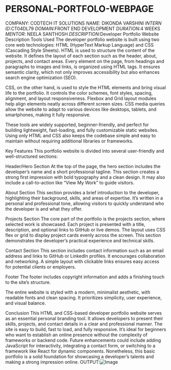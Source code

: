 # PERSONAL-PORTFOLO-WEBPAGE
COMPANY: CODTECH IT SOLUTIONS
*NAME*: DIKONDA VARSHINI
*INTERN ID*:CT04DL79
*DOMAIN*:FRONT END DEVELOPMENT
*DURATION*:4 WEEKS
*MENTOR*: NEELA SANTHOSH
*DESCRIPTION*:Developer Portfolio Website Description
Tools Used
The developer portfolio website is built using two core web technologies: HTML (HyperText Markup Language) and CSS (Cascading Style Sheets). HTML is used to structure the content of the website. It defines the layout of each section such as the header, about, projects, and contact areas. Every element on the page, from headings and paragraphs to images and links, is organized using HTML tags. It ensures semantic clarity, which not only improves accessibility but also enhances search engine optimization (SEO).

CSS, on the other hand, is used to style the HTML elements and bring visual life to the portfolio. It controls the color schemes, font styles, spacing, alignment, and layout responsiveness. Flexbox and Grid layout modules help align elements neatly across different screen sizes. CSS media queries allow the website to adapt to various devices like desktops, tablets, and smartphones, making it fully responsive.

These tools are widely supported, beginner-friendly, and perfect for building lightweight, fast-loading, and fully customizable static websites. Using only HTML and CSS also keeps the codebase simple and easy to maintain without requiring additional libraries or frameworks.

Key Features
This portfolio website is divided into several user-friendly and well-structured sections:

Header/Hero Section
At the top of the page, the hero section includes the developer’s name and a short professional tagline. This section creates a strong first impression with bold typography and a clean design. It may also include a call-to-action like “View My Work” to guide visitors.

About Section
This section provides a brief introduction to the developer, highlighting their background, skills, and areas of expertise. It’s written in a personal and professional tone, allowing visitors to quickly understand who the developer is and what they offer.

Projects Section
The core part of the portfolio is the projects section, where selected work is showcased. Each project is presented with a title, description, and optional links to GitHub or live demos. The layout uses CSS flex or grid to display project cards evenly across the screen. This section demonstrates the developer’s practical experience and technical skills.

Contact Section
This section includes contact information such as an email address and links to GitHub or LinkedIn profiles. It encourages collaboration and networking. A simple layout with clickable links ensures easy access for potential clients or employers.

Footer
The footer includes copyright information and adds a finishing touch to the site’s structure.

The entire website is styled with a modern, minimalist aesthetic, with readable fonts and clean spacing. It prioritizes simplicity, user experience, and visual balance.

Conclusion
This HTML and CSS-based developer portfolio website serves as an essential personal branding tool. It allows developers to present their skills, projects, and contact details in a clear and professional manner. The site is easy to build, fast to load, and fully responsive. It’s ideal for beginners who want to establish an online presence without the complexity of frameworks or backend code. Future enhancements could include adding JavaScript for interactivity, integrating a contact form, or switching to a framework like React for dynamic components. Nonetheless, this basic portfolio is a solid foundation for showcasing a developer’s talents and making a strong impression online.
OUTPUT:![Image](https://github.com/user-attachments/assets/8a242232-036f-4cba-af4b-219db2e0b48b)

